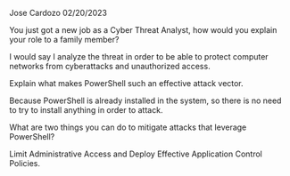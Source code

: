 Jose Cardozo
02/20/2023

You just got a new job as a Cyber Threat Analyst, how would you explain your role to a family member?

I would say I analyze the threat in order to be able to protect computer networks from cyberattacks and unauthorized access.


Explain what makes PowerShell such an effective attack vector.

Because PowerShell is already installed in the system, so there is no need to try to install anything in order to attack.



What are two things you can do to mitigate attacks that leverage PowerShell?

Limit Administrative Access and Deploy Effective Application Control Policies.
